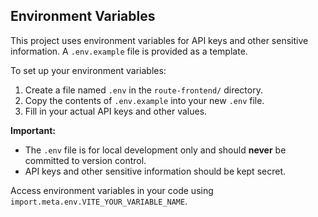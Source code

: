 ## Environment Variables

This project uses environment variables for API keys and other sensitive information. A `.env.example` file is provided as a template.

To set up your environment variables:

1.  Create a file named `.env` in the `route-frontend/` directory.
2.  Copy the contents of `.env.example` into your new `.env` file.
3.  Fill in your actual API keys and other values.

**Important:**
*   The `.env` file is for local development only and should **never** be committed to version control.
*   API keys and other sensitive information should be kept secret.

Access environment variables in your code using `import.meta.env.VITE_YOUR_VARIABLE_NAME`.